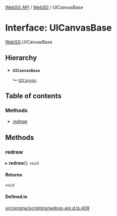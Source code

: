 [WebSG API](../README.md) / [WebSG](../modules/WebSG.md) / UICanvasBase

# Interface: UICanvasBase

[WebSG](../modules/WebSG.md).UICanvasBase

## Hierarchy

- **`UICanvasBase`**

  ↳ [`UICanvas`](../classes/WebSG.UICanvas.md)

## Table of contents

### Methods

- [redraw](WebSG.UICanvasBase.md#redraw)

## Methods

### redraw

▸ **redraw**(): `void`

#### Returns

`void`

#### Defined in

[src/engine/scripting/websg-api.d.ts:409](https://github.com/thirdroom/thirdroom/blob/fe402010/src/engine/scripting/websg-api.d.ts#L409)
